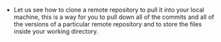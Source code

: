 * Let us see how to clone a remote repository to pull it into your local machine, this is a way for you to pull down all of
the commits and all of the versions of a particular remote repository and to store the files inside your working directory.
